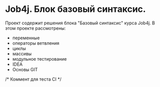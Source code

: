# Job4j. Блок базовый синтаксис.
Проект содержит решения блока "Базовый синтаксис" курса Job4j. 
В этом проекте рассмотрены: 
- переменные
- операторы ветвления
- циклы
- массивы
- модульное тестирование
- IDEA
- Основы GIT



/*
Коммент для теста CI
*/
